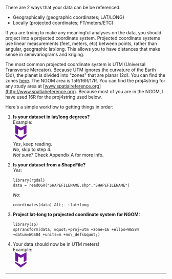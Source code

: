 There are 2 ways that your data can be be referenced:

- Geographically (geographic coordinates; LAT/LONG)
- Locally (projected coordinates; FT/meters/ETC)

If you are trying to make any meaningful analyses on the data, you should project into a projected coordinate system. Projected coordinate systems use linear measurements (feet, meters, etc) between points, rather than angular, geographic lat/long. This allows you to have distances that make sense in semivariograms and kriging.

The most common projected coordinate system is UTM (Universal Transverse Mercator). Because UTM ignores the curvature of the Earth (3d), the planet is divided into &quot;zones&quot; that are planar (2d). You can find the zones [here](https://en.wikipedia.org/wiki/Universal_Transverse_Mercator_coordinate_system#/media/File:Utm-zones.jpg). The NGOM area is 15R/16R/17R. You can find the proj4string for any study area at [www.spatialreference.org](http://www.spatialreference.org). Because most of you are in the NGOM, I have used 16R for the proj4string used below.

Here's a simple workflow to getting things in order:

1. **Is your dataset in lat/long degrees?**  
   Example:  
   ![](https://github.com/adam-p/markdown-here/raw/master/src/common/images/icon48.png)  
   *Yes*, keep reading.  
   *No*, skip to step 4.  
   *Not sure?* Check Appendix A for more info.  
   
2. **Is your dataset from a ShapeFile?**  
   *Yes*:  
    ```
    library(rgdal)
    data = readOGR("SHAPEFILENAME.shp","SHAPEFILENAME")
    ```  
   *No*:
   ```
   coordinates(data) &lt;- ~lat+long
   ```
3. **Project lat-long to projected coordinate system for NGOM:**  
   ```
   library(sp)
   spTransform(data, &quot;+proj=utm +zone=16 +ellps=WGS84 +datum=WGS84 +units=m +no\_defs&quot;)
   ```
4. Your data should now be in UTM meters!  
   Example:     
   ![](https://github.com/adam-p/markdown-here/raw/master/src/common/images/icon48.png)
   
---
